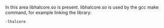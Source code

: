 In this area libhalcore.so is present.
libhalcore.so is used by the gcc make command, for example linking the library:

    -lhalcore
    
